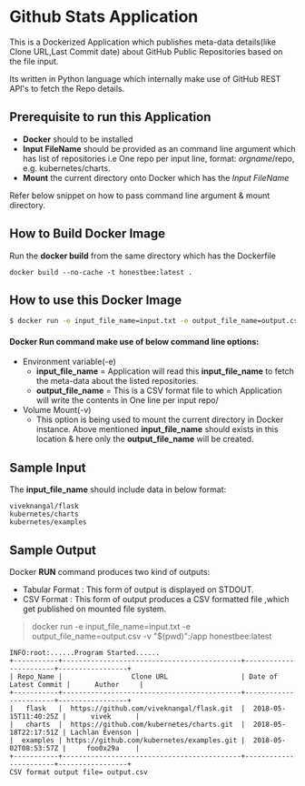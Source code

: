 # Github Stats Application
This is a Dockerized Application which publishes meta-data details(like Clone URL,Last Commit date) about GitHub Public Repositories based on the file input.

Its written in Python language which internally make use of GitHub REST API's to fetch the Repo details.
## Prerequisite to run this Application
* **Docker** should to be installed
* **Input FileName** should be provided as an command line argument which has list of repositories i.e One repo per input line, format: $orgname/$repo, e.g. kubernetes/charts.
* **Mount** the current directory onto Docker which has the *Input FileName*

Refer below snippet on how to pass command line argument & mount directory.

 ## How to Build Docker Image
Run the **docker build** from the same directory which has the Dockerfile
```
docker build --no-cache -t honestbee:latest .
```

## How to use this Docker Image

```sh
$ docker run -e input_file_name=input.txt -e output_file_name=output.csv -v "$(pwd)":/app honestbee:latest
```
#### Docker **Run** command make use of below command line options:
* Environment variable(-e)
  * **input_file_name** = Application will read this **input_file_name** to fetch the meta-data about the listed repositories.
  * **output_file_name** = This is a CSV format file to which Application will write the contents in One line per input repo/
* Volume Mount(-v)
  * This option is being used to mount the current directory in Docker instance. Above mentioned **input_file_name** should       exists in this location & here only the **output_file_name** will be created.
 

## Sample Input
 The **input_file_name** should include data in below format:
```
viveknangal/flask
kubernetes/charts
kubernetes/examples
```
 
 ## Sample Output
 Docker **RUN** command produces two kind of outputs:
 * Tabular Format : This form of output is displayed on STDOUT.
 * CSV Format : This form of output produces a CSV formatted file ,which get published on mounted file system.
    
 > docker run -e input_file_name=input.txt -e output_file_name=output.csv -v "$(pwd)":/app honestbee:latest
 ```
INFO:root:......Program Started......
+-----------+--------------------------------------------+-----------------------+-----------------+
| Repo_Name |                 Clone URL                  | Date of Latest Commit |      Author     |
+-----------+--------------------------------------------+-----------------------+-----------------+
|   flask   |  https://github.com/viveknangal/flask.git  |  2018-05-15T11:40:25Z |      vivek      |
|   charts  |  https://github.com/kubernetes/charts.git  |  2018-05-18T22:17:51Z | Lachlan Evenson |
|  examples | https://github.com/kubernetes/examples.git |  2018-05-02T08:53:57Z |     foo0x29a    |
+-----------+--------------------------------------------+-----------------------+-----------------+
CSV format output file= output.csv
 
 
 ```
